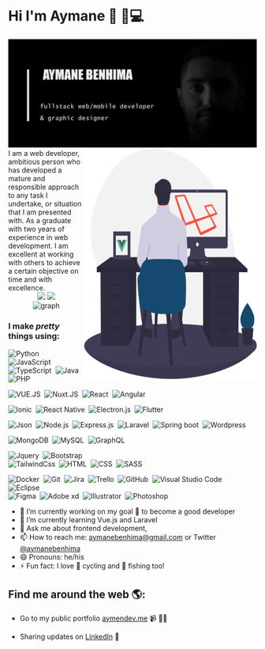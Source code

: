 # Hi I'm Aymane 👋 🏾‍💻

<img src="https://github.com/aymanebenhima/aymanebenhima/blob/master/cover-compressor.png" alt="coverture of my demo"/>

<img align="right" src="https://github.com/aymanebenhima/aymanebenhima/blob/master/_laravel_and_vue.svg" alt="Illustration of dev" width=350px height=465px/>
I am a web developer, ambitious person who has developed a mature and responsible approach to any task I undertake, or situation that I am presented with. As a graduate with two years of experience in web development. I am excellent at working with others to achieve a certain objective on time and with excellence. 

<div align="center">
<a>
  <img src="https://github-readme-stats.vercel.app/api?username=aymanebenhima&theme=tokyonight&show_icons=true" height=150 />
</a>
<a>
  <img src="https://github-readme-stats.vercel.app/api/top-langs/?username=aymanebenhima&langs_count=5&theme=tokyonight" height=150 />
</a>
<br>
<a>
  <img src="https://activity-graph.herokuapp.com/graph?username=aymanebenhima&theme=rogue" width=50% height=200 alt="graph"/>
</a>
</div>

### I make *pretty* things using:

![Python](	https://img.shields.io/badge/Python-3776AB?style=for-the-badge&logo=python&logoColor=white)&nbsp;
![JavaScript](https://img.shields.io/badge/-JavaScript-05122A?style=flat&logo=javascript&logoColor=white)&nbsp;
![TypeScript](https://img.shields.io/badge/TypeScript-007ACC?style=for-the-badge&logo=typescript&logoColor=white)&nbsp;
![Java](https://img.shields.io/badge/-Java-05122A?style=flat&logo=Java&logoColor=FFA518)&nbsp;
![PHP](https://img.shields.io/badge/PHP-777BB4?style=for-the-badge&logo=php&logoColor=white)&nbsp;

![VUE.JS](https://img.shields.io/badge/Vue.js-35495E?style=for-the-badge&logo=vuedotjs&logoColor=4FC08D)&nbsp;
![Nuxt.JS](https://img.shields.io/badge/nuxt.js-00C58E?style=for-the-badge&logo=nuxtdotjs&logoColor=white)&nbsp;
![React](https://img.shields.io/badge/-React-05122A?style=flat&logo=react)&nbsp;
![Angular](https://img.shields.io/badge/Angular-DD0031?style=for-the-badge&logo=angular&logoColor=white)&nbsp;

![Ionic](https://img.shields.io/badge/Ionic-3880FF?style=for-the-badge&logo=ionic&logoColor=white)&nbsp;
![React Native](https://img.shields.io/badge/-Reactnative-05122A?style=flat&logo=react)&nbsp;
![Electron.js](https://img.shields.io/badge/Electron-2B2E3A?style=for-the-badge&logo=electron&logoColor=9FEAF9)&nbsp;
![Flutter](https://img.shields.io/badge/Flutter-02569B?style=for-the-badge&logo=flutter&logoColor=white)&nbsp;

![Json](https://img.shields.io/badge/-Json-05122A?style=flat&logo=json)&nbsp;
![Node.js](https://img.shields.io/badge/-Node.js-05122A?style=flat&logo=node.js)&nbsp;
![Express.js](https://img.shields.io/badge/Express.js-000000?style=for-the-badge&logo=express&logoColor=white)&nbsp;
![Laravel](https://img.shields.io/badge/Laravel-FF2D20?style=for-the-badge&logo=laravel&logoColor=white)&nbsp;
![Spring boot](https://img.shields.io/badge/Spring_Boot-F2F4F9?style=for-the-badge&logo=spring-boot)&nbsp;
![Wordpress](https://img.shields.io/badge/Wordpress-21759B?style=for-the-badge&logo=wordpress&logoColor=white)&nbsp;

![MongoDB](https://img.shields.io/badge/MongoDB-4EA94B?style=for-the-badge&logo=mongodb&logoColor=white)&nbsp;
![MySQL](https://img.shields.io/badge/MySQL-00000F?style=for-the-badge&logo=mysql&logoColor=white)&nbsp;
![GraphQL](https://img.shields.io/badge/GraphQl-E10098?style=for-the-badge&logo=graphql&logoColor=white)&nbsp;


![Jquery](	https://img.shields.io/badge/jQuery-0769AD?style=for-the-badge&logo=jquery&logoColor=white)&nbsp;
![Bootstrap](https://img.shields.io/badge/-Bootstrap-05122A?style=flat&logo=bootstrap&logoColor=563D7C)\
![TailwindCss](https://img.shields.io/badge/Tailwind_CSS-38B2AC?style=for-the-badge&logo=tailwind-css&logoColor=white)&nbsp;
![HTML](	https://img.shields.io/badge/HTML5-E34F26?style=for-the-badge&logo=html5&logoColor=white)&nbsp;
![CSS](https://img.shields.io/badge/CSS3-1572B6?style=for-the-badge&logo=css3&logoColor=white)&nbsp;
![SASS](	https://img.shields.io/badge/Sass-CC6699?style=for-the-badge&logo=sass&logoColor=white)&nbsp;

![Docker](https://img.shields.io/badge/Docker-2CA5E0?style=for-the-badge&logo=docker&logoColor=white)&nbsp;
![Git](https://img.shields.io/badge/-Git-05122A?style=flat&logo=git)&nbsp;
![Jira](https://img.shields.io/badge/-Jira-05122A?style=flat&logo=jira)&nbsp;
![Trello](https://img.shields.io/badge/-Trello-05122A?style=flat&logo=trello)&nbsp;
![GitHub](https://img.shields.io/badge/-GitHub-05122A?style=flat&logo=github)&nbsp;
![Visual Studio Code](https://img.shields.io/badge/-Visual%20Studio%20Code-05122A?style=flat&logo=visual-studio-code&logoColor=007ACC)&nbsp;
![Eclipse](https://img.shields.io/badge/-Eclipse-05122A?style=flat&logo=eclipse-ide&logoColor=2C2255)\
![Figma](https://img.shields.io/badge/Figma-F24E1E?style=for-the-badge&logo=figma&logoColor=white)&nbsp;
![Adobe xd](https://img.shields.io/badge/Adobe%20XD-470137?style=for-the-badge&logo=Adobe%20XD&logoColor=#FF61F6)&nbsp;
![Illustrator](https://img.shields.io/badge/-Illustrator-05122A?style=flat&logo=adobe-illustrator)&nbsp;
![Photoshop](https://img.shields.io/badge/-Photoshop-05122A?style=flat&logo=adobe-photoshop)&nbsp;


- 🔭 I’m currently working on my goal 🎯 to become a good developer
- 🌱 I’m currently learning Vue.js and Laravel
- 💬 Ask me about frontend development,
- 📫 How to reach me: aymanebenhima@gmail.com or Twitter [@aymanebenhima](twitter.com/aymanebenhima)
- 😄 Pronouns: he/his
- ⚡ Fun fact: I love 🚴 cycling and 🎣 fishing too!

## Find me around the web 🌎:
- Go to my public portfolio <a href="http://www.aymendev.me">aymendev.me</a> 📹 ✍🏾

- Sharing updates on <a href="https://www.linkedin.com/in/aymanebenhima/">LinkedIn</a> 💼
